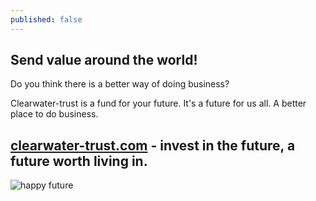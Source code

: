 ```yaml
---
published: false
---
```

## Send value around the world!

Do you think there is a better way of doing business?

Clearwater-trust is a fund for your future. It's a future for us all. A better place to do business. 

## [clearwater-trust.com](https://clearwater-trust.com) - invest in the future, a future worth living in.
![happy future]({{site.baseurl}}/_drafts/Happy-future.png)
